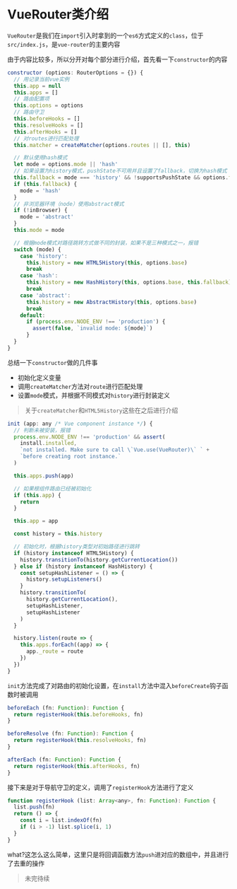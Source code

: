 # VueRouter类介绍
`VueRouter`是我们在`import`引入时拿到的一个`es6`方式定义的`class`，位于`src/index.js`，是`vue-router`的主要内容

由于内容比较多，所以分开对每个部分进行介绍，首先看一下`constructor`的内容
```javascript
constructor (options: RouterOptions = {}) {
  // 用记录当前vue实例
  this.app = null
  this.apps = []
  // 路由配置项
  this.options = options
  // 路由守卫
  this.beforeHooks = []
  this.resolveHooks = []
  this.afterHooks = []
  // 对routes进行匹配处理
  this.matcher = createMatcher(options.routes || [], this)

  // 默认使用hash模式
  let mode = options.mode || 'hash'
  // 如果设置为history模式，pushState不可用并且设置了fallback，切换为hash模式
  this.fallback = mode === 'history' && !supportsPushState && options.fallback !== false
  if (this.fallback) {
    mode = 'hash'
  }
  // 非浏览器环境（node）使用abstract模式
  if (!inBrowser) {
    mode = 'abstract'
  }
  this.mode = mode

  // 根据mode模式对路径跳转方式做不同的封装，如果不是三种模式之一，报错
  switch (mode) {
    case 'history':
      this.history = new HTML5History(this, options.base)
      break
    case 'hash':
      this.history = new HashHistory(this, options.base, this.fallback)
      break
    case 'abstract':
      this.history = new AbstractHistory(this, options.base)
      break
    default:
      if (process.env.NODE_ENV !== 'production') {
        assert(false, `invalid mode: ${mode}`)
      }
  }
}
```
总结一下`constructor`做的几件事
- 初始化定义变量
- 调用`createMatcher`方法对`route`进行匹配处理
- 设置`mode`模式，并根据不同模式对`history`进行封装定义

> 关于`createMatcher`和`HTML5History`这些在之后进行介绍

```javascript
init (app: any /* Vue component instance */) {
  // 判断未被安装，报错
  process.env.NODE_ENV !== 'production' && assert(
    install.installed,
    `not installed. Make sure to call \`Vue.use(VueRouter)\` ` +
    `before creating root instance.`
  )

  this.apps.push(app)

  // 如果根组件路由已经被初始化
  if (this.app) {
    return
  }

  this.app = app

  const history = this.history

  // 初始化时，根据history类型对初始路径进行跳转
  if (history instanceof HTML5History) {
    history.transitionTo(history.getCurrentLocation())
  } else if (history instanceof HashHistory) {
    const setupHashListener = () => {
      history.setupListeners()
    }
    history.transitionTo(
      history.getCurrentLocation(),
      setupHashListener,
      setupHashListener
    )
  }

  history.listen(route => {
    this.apps.forEach((app) => {
      app._route = route
    })
  })
}
```
`init`方法完成了对路由的初始化设置，在`install`方法中混入`beforeCreate`钩子函数时被调用

```javascript
beforeEach (fn: Function): Function {
  return registerHook(this.beforeHooks, fn)
}

beforeResolve (fn: Function): Function {
  return registerHook(this.resolveHooks, fn)
}

afterEach (fn: Function): Function {
  return registerHook(this.afterHooks, fn)
}
```
接下来是对于导航守卫的定义，调用了`registerHook`方法进行了定义
```javascript
function registerHook (list: Array<any>, fn: Function): Function {
  list.push(fn)
  return () => {
    const i = list.indexOf(fn)
    if (i > -1) list.splice(i, 1)
  }
}
```
what?这怎么这么简单，这里只是将回调函数方法`push`进对应的数组中，并且进行了去重的操作

> 未完待续
